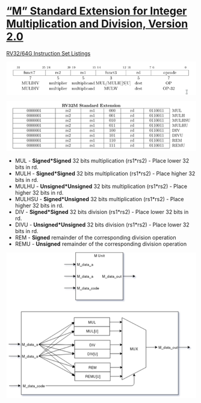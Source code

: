 # [“M” Standard Extension for Integer Multiplication and Division, Version 2.0](https://content.riscv.org/wp-content/uploads/2017/05/riscv-spec-v2.2.pdf#chapter.6)

[RV32/64G Instruction Set Listings](https://content.riscv.org/wp-content/uploads/2017/05/riscv-spec-v2.2.pdf#chapter.19)

![M word](./img/M_word.png)

![RV32M Standard Extension](./img/rv32M_standard_extension.png)

* MUL - **Signed\*Signed** 32 bits multiplication (rs1*rs2) - Place lower 32 bits in rd.
* MULH - **Signed\*Signed** 32 bits multiplication (rs1*rs2) - Place higher 32 bits in rd.
* MULHU - **Unsigned\*Unsigned** 32 bits multiplication (rs1*rs2) - Place higher 32 bits in rd.
* MULHSU - **Signed\*Unsigned** 32 bits multiplication (rs1*rs2) - Place higher 32 bits in rd.
* DIV - **Signed\*Signed** 32 bits division (rs1*rs2) - Place lower 32 bits in rd.
* DIVU - **Unsigned\*Unsigned** 32 bits division (rs1*rs2) - Place lower 32 bits in rd.
* REM - **Signed** remainder of the corresponding division operation
* REMU - **Unsigned** remainder of the corresponding division operation

![RV32M Standard Extension](./img/M_unit.png)
